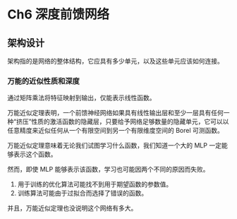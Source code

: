 # Ch6 深度前馈网络

## 架构设计

架构指的是网络的整体结构，它应具有多少单元，以及这些单元应该如何连接。

### 万能的近似性质和深度

通过矩阵乘法将特征映射到输出，仅能表示线性函数。

万能近似定理表明，一个前馈神经网络如果具有线性输出层和至少一层具有任何一种“挤压”性质的激活函数的隐藏层，只要给予网络足够数量的隐藏单元，它可以以任意精度来近似任何从一个有限空间到另一个有限维度空间的 Borel 可测函数。

万能近似定理意味着无论我们试图学习什么函数，我们知道一个大的 MLP 一定能够表示这个函数。

然而，即使 MLP 能够表示该函数，学习也可能因两个不同的原因而失败。
1. 用于训练的优化算法可能找不到用于期望函数的参数值。
2. 训练算法可能由于过拟合而选择了错误的函数。

并且，万能近似定理也没说明这个网络有多大。
